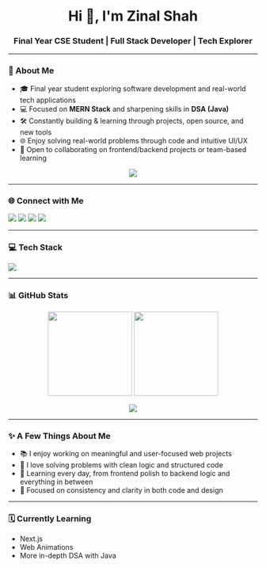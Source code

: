 <h1 align="center">Hi 👋, I'm Zinal Shah</h1>
<h3 align="center">Final Year CSE Student | Full Stack Developer | Tech Explorer</h3>

---

### 🧠 About Me

- 🎓 Final year student exploring software development and real-world tech applications  
- 💻 Focused on **MERN Stack** and sharpening skills in **DSA (Java)**  
- 🛠️ Constantly building & learning through projects, open source, and new tools  
- 🌐 Enjoy solving real-world problems through code and intuitive UI/UX  
- 🤝 Open to collaborating on frontend/backend projects or team-based learning  

<p align="center">
  <img src="https://readme-typing-svg.demolab.com?font=Fira+Code&weight=500&size=22&pause=1000&color=7F9CF5&center=true&vCenter=true&width=600&lines=Building+cool+things+with+code...;MERN+Stack+Developer+%7C+Java+DSA+Learner;Open+to+Internships+and+Collaborations!" />
</p>

---

### 🌐 Connect with Me
<p align="left">
  <a href="https://linkedin.com/in/zinal-shah-185783253" target="_blank"><img src="https://img.shields.io/badge/LinkedIn-%230077B5.svg?style=flat&logo=linkedin&logoColor=white"/></a>
  <a href="https://instagram.com/zinal_shah20" target="_blank"><img src="https://img.shields.io/badge/Instagram-%23E4405F.svg?style=flat&logo=instagram&logoColor=white"/></a>
  <a href="mailto:zinalshah20@gmail.com" target="_blank"><img src="https://img.shields.io/badge/Email-D14836?style=flat&logo=gmail&logoColor=white"/></a>
  <a href="https://medium.com/@zinal200420" target="_blank"><img src="https://img.shields.io/badge/Medium-black?style=flat&logo=medium&logoColor=white"/></a>
</p>

---

### 💻 Tech Stack
<p align="left">
  <img src="https://skillicons.dev/icons?i=html,css,js,react,nextjs,nodejs,express,mongodb,mysql,tailwind,figma,python,java,vercel,netlify,github,vscode" />
</p>

---

### 📊 GitHub Stats

<p align="center">
  <img src="https://github-readme-stats.vercel.app/api?username=zinal2004&theme=tokyonight&hide_border=false&include_all_commits=true&count_private=true" height="170px"/>
  <img src="https://github-readme-streak-stats.herokuapp.com/?user=zinal2004&theme=tokyonight&hide_border=false" height="170px"/>
</p>

<p align="center">
  <img src="https://github-readme-stats.vercel.app/api/top-langs/?username=zinal2004&layout=compact&theme=tokyonight&hide_border=false"/>
</p>

---

### ✨ A Few Things About Me

- 📚 I enjoy working on meaningful and user-focused web projects  
- 🧩 I love solving problems with clean logic and structured code  
- 🌱 Learning every day, from frontend polish to backend logic and everything in between  
- 🎯 Focused on consistency and clarity in both code and design  

---

### 🗓️ Currently Learning
- Next.js  
- Web Animations    
- More in-depth DSA with Java  

<!-- README created with ❤️ by Zinal -->
